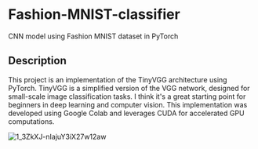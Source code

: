 # Fashion-MNIST-classifier
CNN model using Fashion MNIST dataset in PyTorch

## Description
This project is an implementation of the TinyVGG architecture using PyTorch. TinyVGG is a simplified version of the VGG network, designed for small-scale image classification tasks. I think it's a great starting point for beginners in deep learning and computer vision. This implementation was developed using Google Colab and leverages CUDA for accelerated GPU computations.

![1_3ZkXJ-nIajuY3iX27w12aw](https://github.com/XZIPX/Fashion-MNIST-classifier/assets/96609166/23201d7e-9a3b-404c-bb9d-6835b6592bb1)
